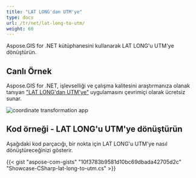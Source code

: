 ```yaml
---
title: "LAT LONG'dan UTM'ye"
type: docs
url: /tr/net/lat-long-to-utm/
weight: 60
---
```


Aspose.GIS for .NET kütüphanesini kullanarak LAT LONG'u UTM'ye dönüştürün.

## **Canlı Örnek**

Aspose.GIS for .NET, işlevselliği ve çalışma kalitesini araştırmanıza olanak tanıyan ["LAT LONG'dan UTM'ye"](https://products.aspose.app/gis/transformation/lat-long-to-utm) uygulamasını çevrimiçi olarak ücretsiz sunar.

![coordinate transformation app](transform-coordinates.png)

## **Kod örneği - LAT LONG'u UTM'ye dönüştürün**

Aşağıdaki kod parçacığı, bir nokta için LAT LONG'u UTM'ye nasıl dönüştüreceğinizi gösterir.

{{< gist "aspose-com-gists" "10f3783b9581d10bc69dbada42705d2c" "Showcase-CSharp-lat-long-to-utm.cs" >}}
